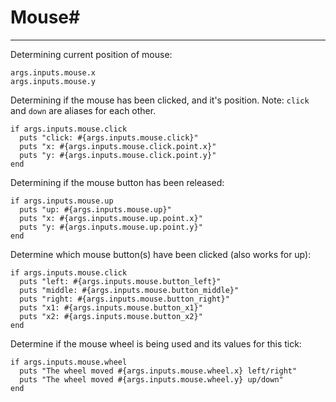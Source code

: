 # Mouse#
---

Determining current position of mouse:

```
args.inputs.mouse.x
args.inputs.mouse.y
```

Determining if the mouse has been clicked, and it's position. Note:
`click` and `down` are aliases for each other.

```
if args.inputs.mouse.click
  puts "click: #{args.inputs.mouse.click}"
  puts "x: #{args.inputs.mouse.click.point.x}"
  puts "y: #{args.inputs.mouse.click.point.y}"
end
```

Determining if the mouse button has been released:

```
if args.inputs.mouse.up
  puts "up: #{args.inputs.mouse.up}"
  puts "x: #{args.inputs.mouse.up.point.x}"
  puts "y: #{args.inputs.mouse.up.point.y}"
end
```

Determine which mouse button(s) have been clicked (also works for up):
```
if args.inputs.mouse.click
  puts "left: #{args.inputs.mouse.button_left}"
  puts "middle: #{args.inputs.mouse.button_middle}"
  puts "right: #{args.inputs.mouse.button_right}"
  puts "x1: #{args.inputs.mouse.button_x1}"
  puts "x2: #{args.inputs.mouse.button_x2}"
end
```

Determine if the mouse wheel is being used and its values for this tick:
```
if args.inputs.mouse.wheel
  puts "The wheel moved #{args.inputs.mouse.wheel.x} left/right"
  puts "The wheel moved #{args.inputs.mouse.wheel.y} up/down"
end
```
